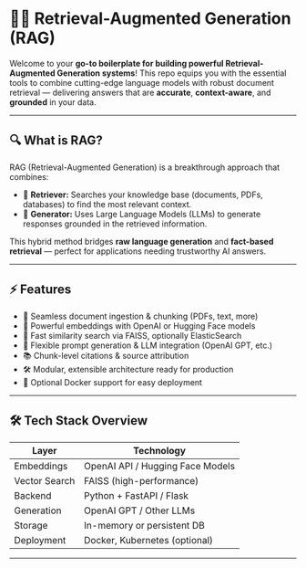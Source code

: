 # 🚀✨ Retrieval-Augmented Generation (RAG) 

Welcome to your **go-to boilerplate for building powerful Retrieval-Augmented Generation systems**! This repo equips you with the essential tools to combine cutting-edge language models with robust document retrieval — delivering answers that are **accurate**, **context-aware**, and **grounded** in your data.

---

## 🔍 What is RAG?

RAG (Retrieval-Augmented Generation) is a breakthrough approach that combines:

- 🔎 **Retriever:** Searches your knowledge base (documents, PDFs, databases) to find the most relevant context.
- 🤖 **Generator:** Uses Large Language Models (LLMs) to generate responses grounded in the retrieved information.

This hybrid method bridges **raw language generation** and **fact-based retrieval** — perfect for applications needing trustworthy AI answers.

---

## ⚡ Features

- 📂 Seamless document ingestion & chunking (PDFs, text, more)
- 🧠 Powerful embeddings with OpenAI or Hugging Face models
- 🎯 Fast similarity search via FAISS, optionally ElasticSearch
- 💬 Flexible prompt generation & LLM integration (OpenAI GPT, etc.)
- 📚 Chunk-level citations & source attribution
- 🛠️ Modular, extensible architecture ready for production
- 🐳 Optional Docker support for easy deployment

---

## 🛠️ Tech Stack Overview

| Layer          | Technology                        |
|----------------|----------------------------------|
| Embeddings     | OpenAI API / Hugging Face Models |
| Vector Search  | FAISS (high-performance)          |
| Backend        | Python + FastAPI / Flask           |
| Generation     | OpenAI GPT / Other LLMs            |
| Storage        | In-memory or persistent DB         |
| Deployment     | Docker, Kubernetes (optional)      |

---
